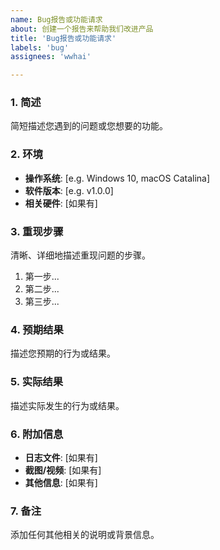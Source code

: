 ```yaml
---
name: Bug报告或功能请求
about: 创建一个报告来帮助我们改进产品
title: 'Bug报告或功能请求'
labels: 'bug'
assignees: 'wwhai'

---
```


### 1. 简述
简短描述您遇到的问题或您想要的功能。

### 2. 环境
- **操作系统**: [e.g. Windows 10, macOS Catalina]
- **软件版本**: [e.g. v1.0.0]
- **相关硬件**: [如果有]

### 3. 重现步骤
清晰、详细地描述重现问题的步骤。

1. 第一步...
2. 第二步...
3. 第三步...

### 4. 预期结果
描述您预期的行为或结果。

### 5. 实际结果
描述实际发生的行为或结果。

### 6. 附加信息
- **日志文件**: [如果有]
- **截图/视频**: [如果有]
- **其他信息**: [如果有]

### 7. 备注
添加任何其他相关的说明或背景信息。
